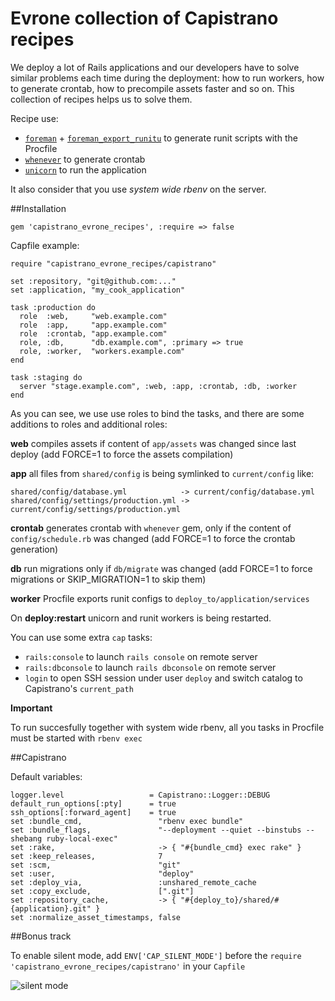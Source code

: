 # Evrone collection of Capistrano recipes

We deploy a lot of Rails applications and our developers have to solve similar problems each time during the deployment: how to run workers, how to generate crontab, how to precompile assets faster and so on. This collection of recipes helps us to solve them.

Recipe use:

* [`foreman`][foreman] + [`foreman_export_runitu`][runitu] to generate runit scripts with the Procfile
* [`whenever`][whenever] to generate crontab
* [`unicorn`][unicorn] to run the application

It also consider that you use *system wide rbenv* on the server.

##Installation

    gem 'capistrano_evrone_recipes', :require => false

Capfile example:

    require "capistrano_evrone_recipes/capistrano"

    set :repository, "git@github.com:..."
    set :application, "my_cook_application"

    task :production do
      role  :web,     "web.example.com"
      role  :app,     "app.example.com"
      role  :crontab, "app.example.com"
      role, :db,      "db.example.com", :primary => true
      role, :worker,  "workers.example.com"
    end

    task :staging do
      server "stage.example.com", :web, :app, :crontab, :db, :worker
    end

As you can see, we use use roles to bind the tasks, and there are some additions to roles and additional roles:

**web** compiles assets if content of `app/assets` was changed since last deploy (add FORCE=1 to force the assets compilation)

**app** all files from `shared/config` is being symlinked to `current/config` like:

    shared/config/database.yml            -> current/config/database.yml
    shared/config/settings/production.yml -> current/config/settings/production.yml

**crontab** generates crontab with `whenever` gem, only if the content of `config/schedule.rb` was changed (add FORCE=1 to force the crontab generation)

**db** run migrations only if `db/migrate` was changed (add FORCE=1 to force migrations or SKIP_MIGRATION=1 to skip them)

**worker** Procfile exports runit configs to `deploy_to/application/services`

On **deploy:restart** unicorn and runit workers is being restarted.

You can use some extra `cap` tasks:

* `rails:console` to launch `rails console` on remote server
* `rails:dbconsole` to launch `rails dbconsole` on remote server
* `login` to open SSH session under user `deploy` and switch catalog to Capistrano's `current_path`

**Important**

To run succesfully together with system wide rbenv, all you tasks in Procfile must be started with `rbenv exec`

##Capistrano

Default variables:

    logger.level                   = Capistrano::Logger::DEBUG
    default_run_options[:pty]      = true
    ssh_options[:forward_agent]    = true
    set :bundle_cmd,                 "rbenv exec bundle"
    set :bundle_flags,               "--deployment --quiet --binstubs --shebang ruby-local-exec"
    set :rake,                       -> { "#{bundle_cmd} exec rake" }
    set :keep_releases,              7
    set :scm,                        "git"
    set :user,                       "deploy"
    set :deploy_via,                 :unshared_remote_cache
    set :copy_exclude,               [".git"]
    set :repository_cache,           -> { "#{deploy_to}/shared/#{application}.git" }
    set :normalize_asset_timestamps, false

##Bonus track

To enable silent mode, add `ENV['CAP_SILENT_MODE']` before the `require 'capistrano_evrone_recipes/capistrano'` in your `Capfile`

![silent mode](https://www.evernote.com/shard/s38/sh/4ea45631-93bc-4c03-bad8-f0aa40ca637b/8680b09c40342c6a885212b212b1c746/res/b04ff7c4-b29c-41b2-ab0a-6664cf0b75b9/skitch.png)



[foreman]: https://github.com/ddollar/foreman
[runitu]: https://github.com/evrone/foreman_export_runitu
[whenever]: https://github.com/javan/whenever
[unicorn]: http://unicorn.bogomips.org/

